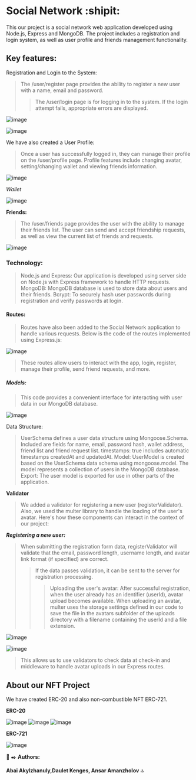 # Social Network  :shipit:
This our project is a social network web application developed using Node.js, Express and MongoDB. The project includes a registration and login system, as well as user profile and friends management functionality.

## Key features:
Registration and Login to the System:
>The /user/register page provides the ability to register a new user with a name, email and password.
>>The /user/login page is for logging in to the system. If the login attempt fails, appropriate errors are displayed.

![image](https://github.com/Ababananas/README.md/assets/147140948/003b37bb-1e13-4549-a180-7b611ad1eb5d)

![image](https://github.com/Ababananas/README.md/assets/147140948/89dae3a8-4a0f-4dff-bde1-0b0306549f2e)

We have also created a User Profile:

>Once a user has successfully logged in, they can manage their profile on the /user/profile page.
>Profile features include changing avatar, setting/changing wallet and viewing friends information.

![image](https://github.com/Ababananas/README.md/assets/147140948/83558a71-ebb3-482e-bf45-95c0e2db26d1)

*Wallet*

![image](https://github.com/Ababananas/README.md/assets/147140948/01c50c32-9a43-4b8e-8a89-7f38604c4b44)

**Friends:**

>The /user/friends page provides the user with the ability to manage their friends list.
>The user can send and accept friendship requests, as well as view the current list of friends and requests.

![image](https://github.com/Ababananas/README.md/assets/147140948/9020be9d-988c-4bbb-b4d7-f0f27deb369c)

### Technology:

>Node.js and Express: Our application is developed using server side on Node.js with Express framework to handle HTTP requests.
>MongoDB: MongoDB database is used to store data about users and their friends.
>Bcrypt: To securely hash user passwords during registration and verify passwords at login.

#### Routes:

 >Routes have also been added to the Social Network application to handle various requests.
 >Below is the code of the routes implemented using Express.js:

![image](https://github.com/Ababananas/README.md/assets/147140948/52f8f571-e7ae-4485-9039-016a18044fb7)

>These routes allow users to interact with the app, login, register, manage their profile, send friend requests, and more.

##### Models:

>This code provides a convenient interface for interacting with user data in our MongoDB database.

![image](https://github.com/Ababananas/README.md/assets/147140948/09bf7e01-4069-48e0-94f4-fbf27dbe6af4)

Data Structure:

>UserSchema defines a user data structure using Mongoose.Schema.
>Included are fields for name, email, password hash, wallet address, friend list and friend request list.
>timestamps: true includes automatic timestamps createdAt and updatedAt.
>Model:
>UserModel is created based on the UserSchema data schema using mongoose.model.
>The model represents a collection of users in the MongoDB database.
>Export:
>The user model is exported for use in other parts of the application.

**Validator** 
>We added a validator for registering a new user (registerValidator). Also, we used the multer library to handle the loading of the user's avatar. Here's how these components can interact in the context of our project:

***Registering a new user:***

>When submitting the registration form data, registerValidator will validate that the email, password length, username length, and avatar link format (if specified) are correct.
>>If the data passes validation, it can be sent to the server for registration processing.
>>>Uploading the user's avatar:
After successful registration, when the user already has an identifier (userId), avatar upload becomes available.
When uploading an avatar, multer uses the storage settings defined in our code to save the file in the avatars subfolder of the uploads directory with a filename containing the userId and a file extension.

![image](https://github.com/Ababananas/README.md/assets/147140948/4eca7444-8d07-4ba2-82aa-6e2408c4e3a8)


![image](https://github.com/Ababananas/README.md/assets/147140948/19040377-3c39-4437-af34-6d5d6eb37a56)

>This allows us to use validators to check data at check-in and middleware to handle avatar uploads in our Express routes.

## About our NFT Project
We have created ERC-20 and also non-combustible NFT ERC-721.

**ERC-20**

![image](https://github.com/thedakeen/BlockchainT2/assets/147140948/f5cd2a1c-2ef3-4ad3-89da-074f82db464d)
![image](https://github.com/thedakeen/BlockchainT2/assets/147140948/5c08fba1-561c-4164-b1a6-c88ee1a4b71e)
![image](https://github.com/thedakeen/BlockchainT2/assets/147140948/21eb57ef-2108-4836-b050-5ee7931fe1e4)

**ERC-721**

![image](https://github.com/thedakeen/BlockchainT2/assets/147140948/3f85b71c-da1b-4e13-9014-80cd600fb4d5)





:notebook: :black_nib: **Authors:**

**Abai Akylzhanuly,Daulet Kenges, Ansar Amanzholov** :top:
